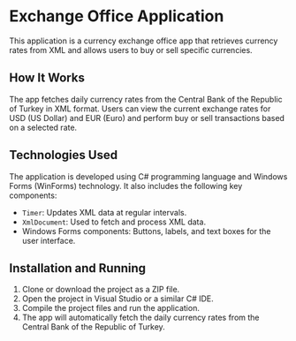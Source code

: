 # Exchange Office Application

This application is a currency exchange office app that retrieves currency rates from XML and allows users to buy or sell specific currencies.

## How It Works

The app fetches daily currency rates from the Central Bank of the Republic of Turkey in XML format. Users can view the current exchange rates for USD (US Dollar) and EUR (Euro) and perform buy or sell transactions based on a selected rate.

## Technologies Used

The application is developed using C# programming language and Windows Forms (WinForms) technology. It also includes the following key components:

- `Timer`: Updates XML data at regular intervals.
- `XmlDocument`: Used to fetch and process XML data.
- Windows Forms components: Buttons, labels, and text boxes for the user interface.

## Installation and Running

1. Clone or download the project as a ZIP file.
2. Open the project in Visual Studio or a similar C# IDE.
3. Compile the project files and run the application.
4. The app will automatically fetch the daily currency rates from the Central Bank of the Republic of Turkey.
